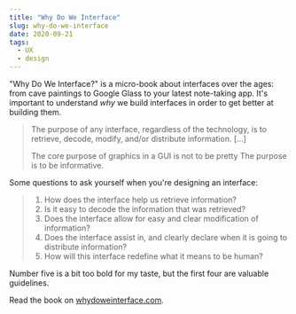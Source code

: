 ```yaml
---
title: "Why Do We Interface"
slug: why-do-we-interface
date: 2020-09-21
tags:
  - UX
  - design
---
```


"Why Do We Interface?" is a micro-book about interfaces over the ages: from cave paintings to Google Glass to your latest note-taking app. It's important to understand _why_ we build interfaces in order to get better at building them.

> The purpose of any interface, regardless of the technology, is to retrieve, decode, modify, and/or distribute information. […]
>
> The core purpose of graphics in a GUI is not to be pretty
The purpose is to be informative.

Some questions to ask yourself when you're designing an interface:

> 1. How does the interface help us retrieve information?
> 2. Is it easy to decode the information that was retrieved?
> 3. Does the interface allow for easy and clear modification of information?
> 4. Does the interface assist in, and clearly declare when it is going to distribute information?
> 5. How will this interface redefine what it means to be human?

Number five is a bit too bold for my taste, but the first four are valuable guidelines.

Read the book on [whydoweinterface.com](https://whydoweinterface.com).
